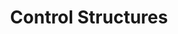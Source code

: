 ---
layout: default
title: Control Structures
nav_order: 7
has_children: true
permalink: control-structures
---